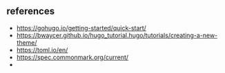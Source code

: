 ## references

* https://gohugo.io/getting-started/quick-start/
* https://bwaycer.github.io/hugo_tutorial.hugo/tutorials/creating-a-new-theme/
* https://toml.io/en/
* https://spec.commonmark.org/current/
*
